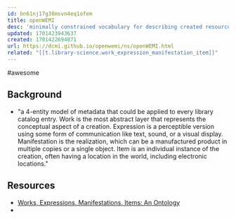 ```yaml
---
id: bn61nj17g38msvn4eq1ofem
title: openWEMI
desc: 'minimally constrained vocabulary for describing created resources using the concepts of Work, Expression, Manifestation, Item'
updated: 1701423943637
created: 1701422694871
url: https://dcmi.github.io/openwemi/ns/openWEMI.html
related: "[[t.library-science.work_expression_manifestation_item]]"
---
```


#awesome

## Background

- "a 4-entity model of metadata that could be applied to every library catalog entry. Work is the most abstract layer that represents the conceptual aspect of a creation. Expression is a perceptible version using some form of communication like text, sound, or a visual display. Manifestation is the realization, which can be a manufactured product in multiple copies or a single object. Item is an individual instance of the creation, often having a location in the world, including electronic locations."

## Resources

- [Works, Expressions, Manifestations, Items: An Ontology](https://journal.code4lib.org/articles/16491)
- 
